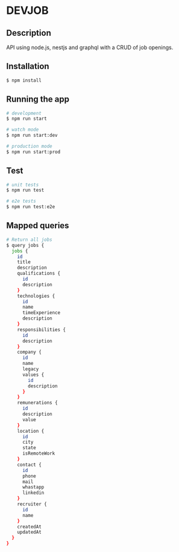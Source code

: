 # DEVJOB

## Description

API using node.js, nestjs and graphql with a CRUD of job openings.

## Installation

```bash
$ npm install
```

## Running the app

```bash
# development
$ npm run start

# watch mode
$ npm run start:dev

# production mode
$ npm run start:prod
```

## Test

```bash
# unit tests
$ npm run test

# e2e tests
$ npm run test:e2e

```

## Mapped queries
```bash
# Return all jobs
$ query jobs {
  jobs {
    id
    title
    description
    qualifications {
      id
      description
    }
    technologies {
      id
      name
      timeExperience
      description
    }
    responsibilities {
      id
      description
    }
    company {
      id
      name
      legacy
      values {
        id
        description
      }
    }
    remunerations {
      id
      description
      value
    }
    location {
      id
      city
      state
      isRemoteWork
    }
    contact {
      id
      phone
      mail
      whastapp
      linkedin
    }
    recruiter {
      id
      name
    }
    createdAt
    updatedAt
  }
}
```
